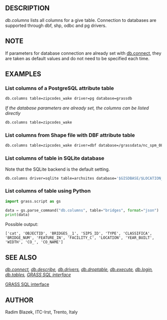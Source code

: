 ## DESCRIPTION

*db.columns* lists all columns for a give table. Connection to databases
are supported through dbf, shp, odbc and pg drivers.

## NOTE

If parameters for database connection are already set with
[db.connect](db.connect.md), they are taken as default values and do not
need to be specified each time.

## EXAMPLES

### List columns of a PostgreSQL attribute table

```sh
db.columns table=zipcodes_wake driver=pg database=grassdb
```

*If the database parameters are already set, the columns can be listed
directly*  

```sh
db.columns table=zipcodes_wake
```

### List columns from Shape file with DBF attribute table

```sh
db.columns table=zipcodes_wake driver=dbf database=/grassdata/nc_spm_08/PERMANENT/dbf/
```

### List columns of table in SQLite database

Note that the SQLite backend is the default setting.

```sh
db.columns driver=sqlite table=archsites database='$GISDBASE/$LOCATION_NAME/$MAPSET/sqlite/sqlite.db'
```

### List columns of table using Python

```python
import grass.script as gs

data = gs.parse_command("db.columns", table="bridges", format="json")
print(data)
```

Possible output:

```text
['cat', 'OBJECTID', 'BRIDGES__1', 'SIPS_ID', 'TYPE', 'CLASSIFICA', 'BRIDGE_NUM', 'FEATURE_IN', 'FACILITY_C', 'LOCATION', 'YEAR_BUILT', 'WIDTH', 'CO_', 'CO_NAME']
```

## SEE ALSO

*[db.connect](db.connect.md), [db.describe](db.describe.md),
[db.drivers](db.drivers.md), [db.droptable](db.droptable.md),
[db.execute](db.execute.md), [db.login](db.login.md),
[db.tables](db.tables.md), [GRASS SQL interface](sql.md)*

[GRASS SQL interface](sql.md)

## AUTHOR

Radim Blazek, ITC-Irst, Trento, Italy

